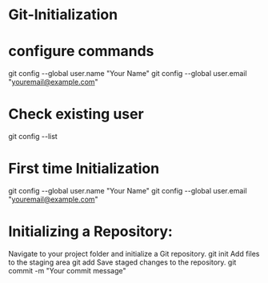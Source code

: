 # Git-Initialization

# configure commands
git config --global user.name "Your Name"
git config --global user.email "youremail@example.com"


# Check existing user 
git config --list


# First time Initialization 
git config --global user.name "Your Name"
git config --global user.email "youremail@example.com"

# Initializing a Repository: 
Navigate to your project folder and initialize a Git repository.
      git init
Add files to the staging area
      git add <filename>
Save staged changes to the repository.
      git commit -m "Your commit message"
